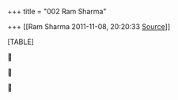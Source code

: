 +++
title = "002 Ram Sharma"

+++
[[Ram Sharma	2011-11-08, 20:20:33 [Source](https://groups.google.com/g/bvparishat/c/IKb_ofCg1Xs)]]



[TABLE]







